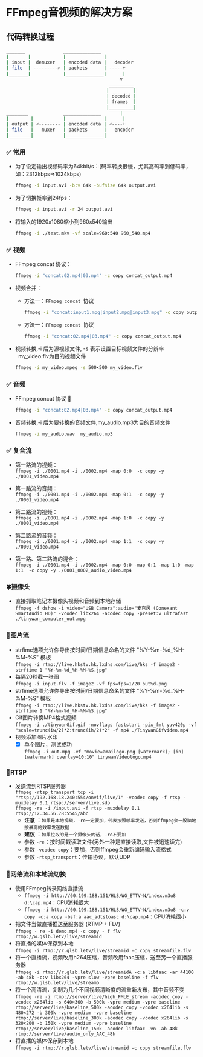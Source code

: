# FFmpeg音视频的解决方案
##  代码转换过程 

```bash
_______              ______________
|       |            |              |
| input |  demuxer   | encoded data |   decoder
| file  | ---------> | packets      | -----+
|_______|            |______________|      |
                                          v
                                      _________
                                     |         |
                                     | decoded |
                                     | frames  |
                                     |_________|
________             ______________       |
|        |           |              |      |
| output | <-------- | encoded data | <----+
| file   |   muxer   | packets      |   encoder
|________|           |______________|

```

###  :white_check_mark: 常用
+  为了设定输出视频码率为64kbit/s：(码率转换很慢，尤其高码率到低码率，如：2312kbps=>1024kbps)     

    ```bash
    ffmpeg -i input.avi -b:v 64k -bufsize 64k output.avi
    ```
+  为了切换帧率到24fps：   
  
    ```bash
    ffmpeg -i input.avi -r 24 output.avi
    ```
+  将输入的1920x1080缩小到960x540输出  
 
    ```bash
    ffmpeg -i ./test.mkv -vf scale=960:540 960_540.mp4
    ```
        
###  :white_check_mark: 视频
+  FFmpeg concat 协议：  
   
    ```bash
    ffmpeg -i "concat:02.mp4|03.mp4" -c copy concat_output.mp4
    ```
+  视频合并：   
   +  方法一：`FFmpeg concat `协议  
   
        ```bash
        ffmpeg -i "concat:input1.mpg|input2.mpg|input3.mpg" -c copy output.mpg
        ```   
   +  方法一：`FFmpeg concat `协议   
   
        ```bash
        ffmpeg -i "concat:02.mp4|03.mp4" -c copy concat_output.mp4
        ```
+  视频转换,-i 后为源视频文件, -s 表示设置目标视频文件的分辨率   my_video.flv为目的视频文件
   
    ```bash
    ffmpeg -i my_video.mpeg -s 500×500 my_video.flv
    ```            
    
###  :white_check_mark: 音频
+  FFmpeg concat 协议 :satellite: 
     
   ```bash
   ffmpeg -i "concat:02.mp4|03.mp4" -c copy concat_output.mp4
   ```    
+  音频转换,-i 后为要转换的音频文件,my_audio.mp3为目的音频文件

    ```bash
    ffmpeg -i my_audio.wav  my_audio.mp3
    ```
    
###  :white_check_mark: 复合流
*  第一路流的视频：  
`ffmpeg -i ./0001.mp4 -i ./0002.mp4 -map 0:0  -c copy -y ./0001_video.mp4`    

*  第一路流的音频：  
`ffmpeg -i ./0001.mp4 -i ./0002.mp4 -map 0:1  -c copy -y ./0001_video.mp4`    

*  第二路流的视频：  
`ffmpeg -i ./0001.mp4 -i ./0002.mp4 -map 1:0  -c copy -y ./0001_video.mp4`    

*  第二路流的音频：  
`ffmpeg -i ./0001.mp4 -i ./0002.mp4 -map 1:1  -c copy -y ./0001_video.mp4`    

*  第一路、第二路流的混合：  
`ffmpeg -i ./0001.mp4 -i ./0002.mp4 -map 0:0 -map 0:1 -map 1:0 -map 1:1  -c copy -y ./0001_0002_audio_video.mp4`    


### :four_leaf_clover:摄像头
*  直接抓取笔记本摄像头视频和音频到本地存储     
    `ffmpeg -f dshow -i video="USB Camera":audio="麦克风 (Conexant SmartAudio HD)" -vcodec libx264 -acodec copy -preset:v ultrafast ./tinywan_computer_out.mpg`    

### :rose:图片流
*  strfime选项允许你导出按时间/日期信息命名的文件 "%Y-%m-%d_%H-%M-%S" 模板       
    `ffmpeg -i rtmp://live.hkstv.hk.lxdns.com/live/hks -f image2 -strftime 1 "%Y-%m-%d_%H-%M-%S.jpg"`    
*  每隔20秒截一张图       
    `ffmpeg -i input.flv -f image2 -vf fps=fps=1/20 out%d.png`    
*  strfime选项允许你导出按时间/日期信息命名的文件 "%Y-%m-%d_%H-%M-%S" 模板       
    `ffmpeg -i rtmp://live.hkstv.hk.lxdns.com/live/hks -f image2 -strftime 1 "%Y-%m-%d_%H-%M-%S.jpg"`    
*  Gif图片转换MP4格式视频   
    `ffmpeg -i ./tinywanGif.gif -movflags faststart -pix_fmt yuv420p -vf "scale=trunc(iw/2)*2:trunc(ih/2)*2" -f mp4 ./TinywanGifvideo.mp4`
*  视频添加图片水印  
    - [x] 单个图片，测试成功   
    `ffmpeg -i out.mpg -vf "movie=amailogo.png [watermark]; [in][watermark] overlay=10:10" tinywanVideologo.mp4`
   
### :sunflower:RTSP
*  发送流到RTSP服务器     
    `ffmpeg -rtsp_transport tcp -i "rtsp://192.168.18.240:554/onvif/live/1" -vcodec copy -f rtsp -muxdelay 0.1 rtsp://server/live.sdp`    
    `ffmpeg -re -i /input.avi -f rtsp -muxdelay 0.1 rtsp://12.34.56.78:5545/abc` 
     - __注意__ ：`如果是本地视频，-re一定要加，代表按照帧率发送，否则ffmpeg会一股脑地按最高的效率发送数据`
     - __建议__ ：`如果拉取的是一个摄像头的话，-re不要加`
     - 参数 `-re`：按时间戳读取文件(另外一种是直接读取,文件被迅速读完)
     - 参数 `-vcodec copy`：要加，否则ffmpeg会重新编码输入流格式
     - 参数 `-rtsp_transport`：传输协议，默认UDP   
     
### :hibiscus:网络流和本地流切换
*  使用FFmpeg转录网络直播流     
    - `ffmpeg -i http://60.199.188.151/HLS/WG_ETTV-N/index.m3u8 d:\cap.mp4`：CPU消耗很大    
    - `ffmpeg -i http://60.199.188.151/HLS/WG_ETTV-N/index.m3u8 -c:v copy -c:a copy -bsf:a aac_adtstoasc d:\cap.mp4`：CPU消耗很小    
*  把文件当做直播推送至服务器 (RTMP + FLV)     
    `ffmpeg - re -i demo.mp4 -c copy - f flv rtmp://w.gslb.letv/live/streamid`  
*  将直播的媒体保存到本地     
    `ffmpeg -i rtmp://r.glsb.letv/live/streamid -c copy streamfile.flv`
*  将一个直播流，视频改用h264压缩，音频改用faac压缩，送至另一个直播服务器    
    `ffmpeg -i rtmp://r.glsb.letv/live/streamidA -c:a libfaac -ar 44100 -ab 48k -c:v libx264 -vpre slow -vpre baseline -f flv rtmp://w.glsb.letv/live/streamb`
*  将一个高清流，复制为几个不同视频清晰度的流重新发布，其中音频不变     
    `ffmpeg -re -i rtmp://server/live/high_FMLE_stream -acodec copy -vcodec x264lib -s 640×360 -b 500k -vpre medium -vpre baseline rtmp://server/live/baseline_500k -acodec copy -vcodec x264lib -s 480×272 -b 300k -vpre medium -vpre baseline rtmp://server/live/baseline_300k -acodec copy -vcodec x264lib -s 320×200 -b 150k -vpre medium -vpre baseline rtmp://server/live/baseline_150k -acodec libfaac -vn -ab 48k rtmp://server/live/audio_only_AAC_48k`
*  将直播的媒体保存到本地     
    `ffmpeg -i rtmp://r.glsb.letv/live/streamid -c copy streamfile.flv`

